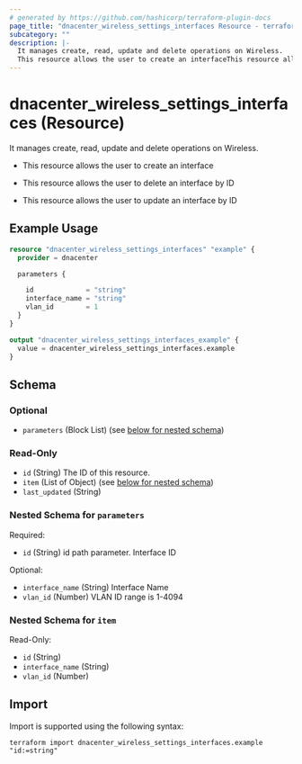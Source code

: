```yaml
---
# generated by https://github.com/hashicorp/terraform-plugin-docs
page_title: "dnacenter_wireless_settings_interfaces Resource - terraform-provider-dnacenter"
subcategory: ""
description: |-
  It manages create, read, update and delete operations on Wireless.
  This resource allows the user to create an interfaceThis resource allows the user to delete an interface by IDThis resource allows the user to update an interface by ID
---
```


# dnacenter_wireless_settings_interfaces (Resource)

It manages create, read, update and delete operations on Wireless.

- This resource allows the user to create an interface

- This resource allows the user to delete an interface by ID

- This resource allows the user to update an interface by ID

## Example Usage

```terraform
resource "dnacenter_wireless_settings_interfaces" "example" {
  provider = dnacenter

  parameters {

    id             = "string"
    interface_name = "string"
    vlan_id        = 1
  }
}

output "dnacenter_wireless_settings_interfaces_example" {
  value = dnacenter_wireless_settings_interfaces.example
}
```

<!-- schema generated by tfplugindocs -->
## Schema

### Optional

- `parameters` (Block List) (see [below for nested schema](#nestedblock--parameters))

### Read-Only

- `id` (String) The ID of this resource.
- `item` (List of Object) (see [below for nested schema](#nestedatt--item))
- `last_updated` (String)

<a id="nestedblock--parameters"></a>
### Nested Schema for `parameters`

Required:

- `id` (String) id path parameter. Interface ID

Optional:

- `interface_name` (String) Interface Name
- `vlan_id` (Number) VLAN ID range is 1-4094


<a id="nestedatt--item"></a>
### Nested Schema for `item`

Read-Only:

- `id` (String)
- `interface_name` (String)
- `vlan_id` (Number)

## Import

Import is supported using the following syntax:

```shell
terraform import dnacenter_wireless_settings_interfaces.example "id:=string"
```
